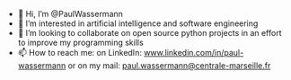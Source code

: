 - 👋 Hi, I’m @PaulWassermann
- 👀 I’m interested in artificial intelligence and software engineering
- 💞️ I’m looking to collaborate on open source python projects in an effort to improve my programming skills
- 📫 How to reach me: on LinkedIn: www.linkedin.com/in/paul-wassermann or on my mail: paul.wassermann@centrale-marseille.fr
                      

<!---
PaulWassermann/PaulWassermann is a ✨ special ✨ repository because its `README.md` (this file) appears on your GitHub profile.
You can click the Preview link to take a look at your changes.
--->
